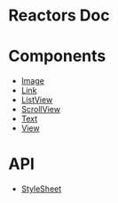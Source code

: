 Reactors Doc
===

# Components

- [Image](Components/Image.md)
- [Link](Components/Link.md)
- [ListView](Components/ListView.md)
- [ScrollView](Components/ScrollView.md)
- [Text](Components/Text.md)
- [View](Components/View.md)

# API

- [StyleSheet](API/StyleSheet.md)
